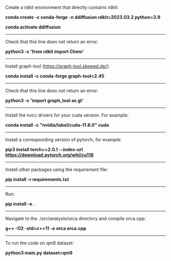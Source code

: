 Create a rdkit environment that directly contains rdkit:

**conda create -c conda-forge -n ddiffusion rdkit=2023.03.2 python=3.9**

**conda activate ddiffusion**

****************************************************************************

Check that this line does not return an error:

**python3 -c 'from rdkit import Chem'**

****************************************************************************

Install graph-tool (https://graph-tool.skewed.de/):

**conda install -c conda-forge graph-tool=2.45**

****************************************************************************

Check that this line does not return an error:

**python3 -c 'import graph_tool as gt'**

****************************************************************************

Install the nvcc drivers for your cuda version. For example:

**conda install -c "nvidia/label/cuda-11.8.0" cuda**

****************************************************************************

Install a corresponding version of pytorch, for example:

**pip3 install torch==2.0.1 --index-url https://download.pytorch.org/whl/cu118**

****************************************************************************

Install other packages using the requirement file:

**pip install -r requirements.txt**

****************************************************************************

Run:

**pip install -e .**

****************************************************************************

Navigate to the ./src/analysis/orca directory and compile orca.cpp:

**g++ -O2 -std=c++11 -o orca orca.cpp**

****************************************************************************

To run the code on qm9 dataset:

**python3 main.py dataset=qm9**
